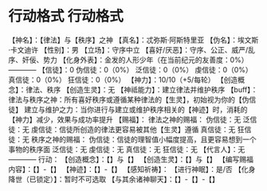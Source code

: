 # 行动格式 行动格式
【神名】：【律法】与【秩序】之神
【真名】：忒弥斯·阿斯特里亚
【伪名】：埃文斯·卡文迪许
【性别】：男
【立场】：守序中立
【喜好/厌恶】：守序、公正、威严/乱序、奸佞、势力
【化身外表】：金发的人形少年（在当前纪元的友善度：0%）
————
【信徒】：0
伪信徒：0（0%）
泛信徒：0（0%）
虔信徒：0（0%）
真信徒：0（0%）
狂信徒：0（0%）
【神力】：10/10（+5/每轮）
【创造概念】：律法、秩序
【创造生灵】：无
【神祗能力】：建立律法并维护秩序
【buff】：
律法与秩序之神：所有喜好秩序或遵循某种律法的【生灵】，初始视为你的【伪信徒】
建立与维护之力：当你进行与建立或维护秩序相关的【神迹】时，消耗的【神力】减少，效果与成功率提升
【赐福】：
律法之神的赐福：
伪信徒：无
泛信徒：无
虔信徒：信徒所创造的律法更容易被其他【生灵】遵循
真信徒：无
狂信徒：无
秩序之神的赐福：
伪信徒：信徒的理智值小幅度提高，且更容易想到一个事物的秩序面
泛信徒：无
虔信徒：无
真信徒：无
狂信徒：无
【代言人】：无
————
行动：
【创造概念】：【】与【】
【创造生灵】：【】与【】
【编写赐福内容】：【】-【】
【神迹】：【】-【】
【感知祈祷】：
【进行神眠】：是/否
【化身降世（已锁定）】：暂时不可选取
【与其余诸神聊天】：【】-【】-【】